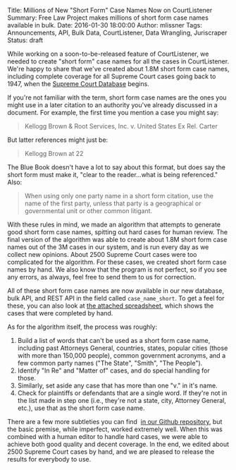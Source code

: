Title: Millions of New "Short Form" Case Names Now on CourtListener
Summary: Free Law Project makes millions of short form case names available in bulk.
Date: 2016-01-30 18:00:00
Author: mlissner
Tags: Announcements, API, Bulk Data, CourtListener, Data Wrangling, Juriscraper
Status: draft

While working on a soon-to-be-released feature of CourtListener, we needed to create "short form" case names for all the cases in CourtListener. We're happy to share that we've created about 1.8M short form case names, including complete coverage for all Supreme Court cases going back to 1947, when the [Supreme Court
Database](http://scdb.wustl.edu/) begins.

If you're not familiar with the term, short form case names are the ones you might use in a later citation to an authority you've already discussed in a document. For example, the first time you mention a case you might say:

> Kellogg Brown & Root Services, Inc. v. United States Ex Rel. Carter

But latter references might just be:

> Kellogg Brown at 22

The Blue Book doesn't have a lot to say about this format, but does say the short form must make it, "clear to the reader...what is being referenced." Also:

> When using only one party name in a short form citation, use the name
> of the first party, unless that party is a geographical or
> governmental unit or other common litigant.

With these rules in mind, we made an algorithm that attempts to generate good short form case names, spitting out hard cases for human review. The final version of the algorithm was able to create about 1.8M short form case names out of the 3M cases in our system, and is run every day as we collect new opinions. About 2500 Supreme Court cases were too complicated for the algorithm. For these cases, we created short form case names by hand. We also know that the program is not perfect, so if you see any errors, as always, feel free to send them to us for correction.

All of these short form case names are now available in our new database, bulk API, and REST API in the field called `case_name_short`. To get a feel for these, you can also look at [the attached spreadsheet]({filename}/csv/short_names.csv), which shows the cases that were completed by hand.

As for the algorithm itself, the process was roughly:

1.  Build a list of words that can't be used as a short form case name,
    including past Attorneys General, countries, states, popular cities
    (those with more than 150,000 people), common government acronyms,
    and a few common party names ("The State", "Smith", "The People").
1.  Identify "In Re" and "Matter of" cases, and do special handling for
    those.
1.  Similarly, set aside any case that has more than one "v." in it's
    name.
1.  Check for plaintiffs or defendants that are a single word. If
    they're not in the list made in step one (i.e., they're not a state,
    city, Attorney General, etc.), use that as the short form case name.

There are a few more subtleties you can find  [in our Github
repository](https://github.com/freelawproject/juriscraper/blob/master/lib/string_utils.py#L435-L522), but the basic premise, while imperfect, worked extremely well. When this was combined with a human editor to handle hard cases, we were able to achieve both good quality and decent coverage. In the end, we edited about 2500 Supreme Court cases by hand, and we are pleased to release the results for everybody to use.

